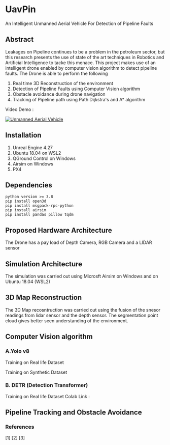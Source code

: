 # UavPin
An Intelligent Unmanned Aerial Vehicle For Detection of Pipeline Faults
## Abstract
Leakages on Pipeline continues to be a problem in the petroleum sector, but this research presents the use of state of the art techniques in Robotics and Artificial Intelligence to tacke this menace. This project makes use of an intelligent drone enabled by computer vision algorithm to detect pipeline faults.
The Drone is able to perform the following
1. Real time 3D Reconstruction of the environment
2. Detection of Pipeline Faults using Computer Vision algorithm
3. Obstacle avoidance during drone navigation
4. Tracking of Pipeline path using Path Dijkstra's and A* algorithm

Video Demo :


[![Unmanned Aerial Vehicle](https://img.youtube.com/vi/1v-ivv_LiHk/0.jpg)](https://www.youtube.com/watch?v=1v-ivv_LiHk)


## Installation 
1. Unreal Engine 4.27
2. Ubuntu 18.04 on WSL2
3. QGround Control on Windows
4. Airsim on Windows
5. PX4

## Dependencies
```
python version >= 3.8
pip install open3d
pip install msgpack-rpc-python
pip install airsim
pip install pandas pillow tqdm
```


## Proposed Hardware Architecture
The Drone has a pay load of Depth Camera, RGB Camera and a LIDAR sensor

## Simulation Architecture
The simulation was carried out using Microsft Airsim on Windows and on Ubuntu 18.04 (WSL2)

## 3D Map Reconstruction
The 3D Map recosntruction was carried out using the fusion of the snesor readings from lidar sensor and the depth sensor. The segmentation point cloud gives better seen understanding of the environment.

## Computer Vision algorithm 

### A.Yolo v8
Training on Real life Dataset

Training on Synthetic Dataset

### B. DETR (Detection Transformer)
Training on Real life Dataset
Colab Link :
## Pipeline Tracking and Obstacle Avoidance

### References
[1]
[2]
[3]
